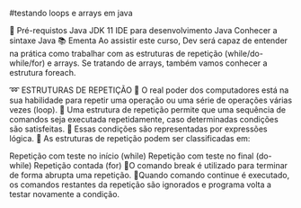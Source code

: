    #testando loops e arrays em java

🛑 Pré-requistos
 Java JDK 11
 IDE para desenvolvimento Java
 Conhecer a sintaxe Java
📚 Ementa
Ao assistir este curso, Dev será capaz de entender na prática como trabalhar com as estruturas de repetição (while/do-while/for) e arrays. Se tratando de arrays, também vamos conhecer a estrutura foreach.



➿ ESTRUTURAS DE REPETIÇÃO
🔸 O real poder dos computadores está na sua habilidade para repetir uma operação ou uma série de operações várias vezes (loop).
🔸 Uma estrutura de repetição permite que uma sequência de comandos seja executada repetidamente, caso determinadas condições são satisfeitas.
🔸 Essas condições são representadas por expressões lógica.
🔸 As estruturas de repetição podem ser classificadas em:

 Repetição com teste no início (while)
 Repetição com teste no final (do-while)
 Repetição contada (for)
🔸O comando break é utilizado para terminar de forma abrupta uma repetição.
🔸Quando comando continue é executado, os comandos restantes da repetição são ignorados e programa volta a testar novamente a condição.
